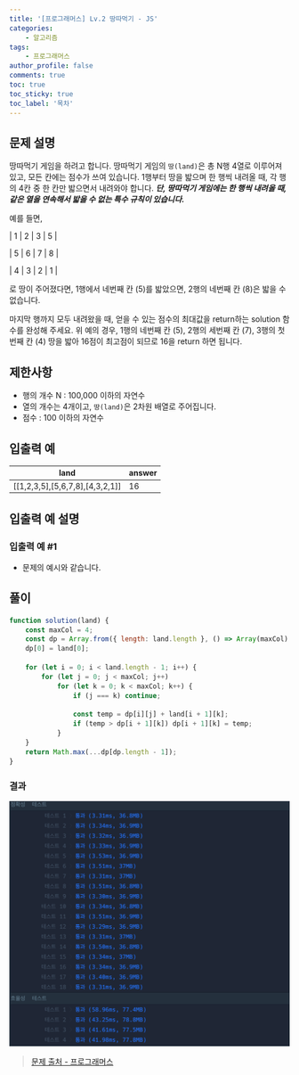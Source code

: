 ```yaml
---
title: '[프로그래머스] Lv.2 땅따먹기 - JS'
categories:
    - 알고리즘
tags:
    - 프로그래머스
author_profile: false
comments: true
toc: true
toc_sticky: true
toc_label: '목차'
---
```


## 문제 설명

땅따먹기 게임을 하려고 합니다. 땅따먹기 게임의 `땅(land)`은 총 N행 4열로 이루어져 있고, 모든 칸에는 점수가 쓰여 있습니다. 1행부터 땅을 밟으며 한 행씩 내려올 때, 각 행의 4칸 중 한 칸만 밟으면서 내려와야 합니다. **_단, 땅따먹기 게임에는 한 행씩 내려올 때, 같은 열을 연속해서 밟을 수 없는 특수 규칙이 있습니다._**

예를 들면,

| 1 | 2 | 3 | 5 |

| 5 | 6 | 7 | 8 |

| 4 | 3 | 2 | 1 |

로 땅이 주어졌다면, 1행에서 네번째 칸 (5)를 밟았으면, 2행의 네번째 칸 (8)은 밟을 수 없습니다.

마지막 행까지 모두 내려왔을 때, 얻을 수 있는 점수의 최대값을 return하는 solution 함수를 완성해 주세요. 위 예의 경우, 1행의 네번째 칸 (5), 2행의 세번째 칸 (7), 3행의 첫번째 칸 (4) 땅을 밟아 16점이 최고점이 되므로 16을 return 하면 됩니다.

## 제한사항

-   행의 개수 N : 100,000 이하의 자연수
-   열의 개수는 4개이고, `땅(land)`은 2차원 배열로 주어집니다.
-   점수 : 100 이하의 자연수

## 입출력 예

| land                            | answer |
| ------------------------------- | ------ |
| [[1,2,3,5],[5,6,7,8],[4,3,2,1]] | 16     |

## 입출력 예 설명

### 입출력 예 #1

-   문제의 예시와 같습니다.

## 풀이

```javascript
function solution(land) {
    const maxCol = 4;
    const dp = Array.from({ length: land.length }, () => Array(maxCol).fill(0));
    dp[0] = land[0];

    for (let i = 0; i < land.length - 1; i++) {
        for (let j = 0; j < maxCol; j++)
            for (let k = 0; k < maxCol; k++) {
                if (j === k) continue;

                const temp = dp[i][j] + land[i + 1][k];
                if (temp > dp[i + 1][k]) dp[i + 1][k] = temp;
            }
    }
    return Math.max(...dp[dp.length - 1]);
}
```

### 결과

![result1](/assets/images/2024/01/14/algorithm-120-result1.png)

> [문제 출처 - 프로그래머스](https://school.programmers.co.kr/learn/courses/30/lessons/12913)
